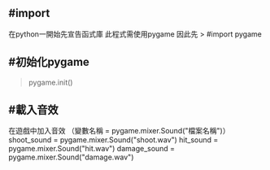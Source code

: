 ## #import
在python一開始先宣告函式庫
此程式需使用pygame
因此先 > #import pygame

## #初始化pygame
> pygame.init()

## #載入音效
在遊戲中加入音效
    （變數名稱 = pygame.mixer.Sound("檔案名稱")）
    shoot_sound = pygame.mixer.Sound("shoot.wav")
    hit_sound = pygame.mixer.Sound("hit.wav")
    damage_sound = pygame.mixer.Sound("damage.wav")